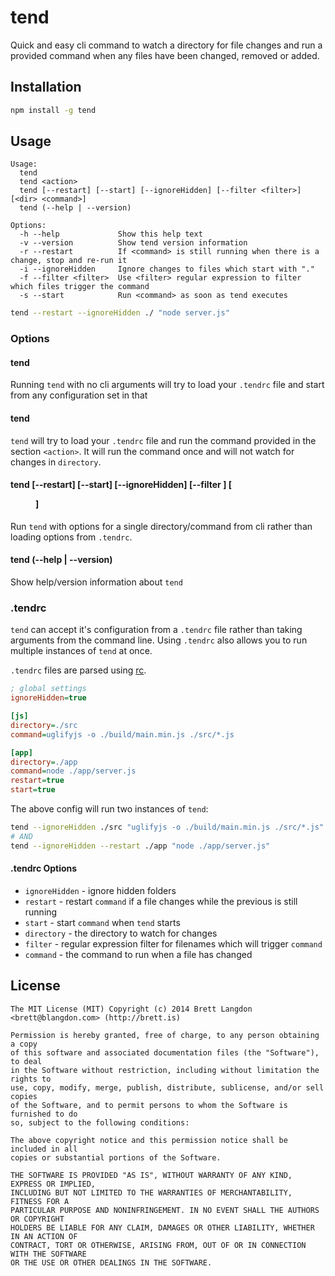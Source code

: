 tend
====

Quick and easy cli command to watch a directory for file changes and run a
provided command when any files have been changed, removed or added.

## Installation

```bash
npm install -g tend
```

## Usage
```
Usage:
  tend
  tend <action>
  tend [--restart] [--start] [--ignoreHidden] [--filter <filter>] [<dir> <command>]
  tend (--help | --version)

Options:
  -h --help             Show this help text
  -v --version          Show tend version information
  -r --restart          If <command> is still running when there is a change, stop and re-run it
  -i --ignoreHidden     Ignore changes to files which start with "."
  -f --filter <filter>  Use <filter> regular expression to filter which files trigger the command
  -s --start            Run <command> as soon as tend executes
```

```bash
tend --restart --ignoreHidden ./ "node server.js"
```

### Options

#### tend

Running `tend` with no cli arguments will try to load your `.tendrc` file and start from any configuration set in that

#### tend <action>

`tend` will try to load your `.tendrc` file and run the command provided in the section `<action>`. It will run the command
once and will not watch for changes in `directory`.

#### tend [--restart] [--start] [--ignoreHidden] [--filter <filter>] [<dir> <command>]

Run `tend` with options for a single directory/command from cli rather than loading options from `.tendrc`.

#### tend (--help | --version)

Show help/version information about `tend`

### .tendrc

`tend` can accept it's configuration from a `.tendrc` file rather than taking arguments from
the command line. Using `.tendrc` also allows you to run multiple instances of `tend` at once.

`.tendrc` files are parsed using [rc](https://github.com/dominictarr/rc).

```ini
; global settings
ignoreHidden=true

[js]
directory=./src
command=uglifyjs -o ./build/main.min.js ./src/*.js

[app]
directory=./app
command=node ./app/server.js
restart=true
start=true
```

The above config will run two instances of `tend`:
```bash
tend --ignoreHidden ./src "uglifyjs -o ./build/main.min.js ./src/*.js"
# AND
tend --ignoreHidden --restart ./app "node ./app/server.js"
```

#### .tendrc Options
* `ignoreHidden` - ignore hidden folders
* `restart` - restart `command` if a file changes while the previous is still running
* `start` - start `command` when `tend` starts
* `directory` - the directory to watch for changes
* `filter` - regular expression filter for filenames which will trigger `command`
* `command` - the command to run when a file has changed

## License
```
The MIT License (MIT) Copyright (c) 2014 Brett Langdon <brett@blangdon.com> (http://brett.is)

Permission is hereby granted, free of charge, to any person obtaining a copy
of this software and associated documentation files (the "Software"), to deal
in the Software without restriction, including without limitation the rights to
use, copy, modify, merge, publish, distribute, sublicense, and/or sell copies
of the Software, and to permit persons to whom the Software is furnished to do
so, subject to the following conditions:

The above copyright notice and this permission notice shall be included in all
copies or substantial portions of the Software.

THE SOFTWARE IS PROVIDED "AS IS", WITHOUT WARRANTY OF ANY KIND, EXPRESS OR IMPLIED,
INCLUDING BUT NOT LIMITED TO THE WARRANTIES OF MERCHANTABILITY, FITNESS FOR A
PARTICULAR PURPOSE AND NONINFRINGEMENT. IN NO EVENT SHALL THE AUTHORS OR COPYRIGHT
HOLDERS BE LIABLE FOR ANY CLAIM, DAMAGES OR OTHER LIABILITY, WHETHER IN AN ACTION OF
CONTRACT, TORT OR OTHERWISE, ARISING FROM, OUT OF OR IN CONNECTION WITH THE SOFTWARE
OR THE USE OR OTHER DEALINGS IN THE SOFTWARE.
```
